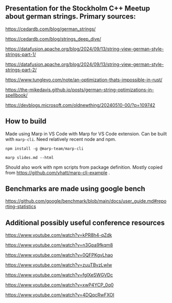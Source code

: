 ## Presentation for the Stockholm C++ Meetup about german strings. Primary sources:

https://cedardb.com/blog/german_strings/

https://cedardb.com/blog/strings_deep_dive/

https://datafusion.apache.org/blog/2024/09/13/string-view-german-style-strings-part-1/

https://datafusion.apache.org/blog/2024/09/13/string-view-german-style-strings-part-2/

https://www.tunglevo.com/note/an-optimization-thats-impossible-in-rust/

https://the-mikedavis.github.io/posts/german-string-optimizations-in-spellbook/

https://devblogs.microsoft.com/oldnewthing/20240510-00/?p=109742

## How to build

Made using Marp in VS Code with Marp for VS Code extension. Can be built with `marp-cli`. Need relatively recent node and npm.

`npm install -g @marp-team/marp-cli`


`marp slides.md --html`

Should also work with npm scripts from package definition. Mostly copied from https://github.com/yhatt/marp-cli-example .

## Benchmarks are made using google bench
https://github.com/google/benchmark/blob/main/docs/user_guide.md#reporting-statistics

## Additional possibly useful conference resources

https://www.youtube.com/watch?v=kPR8h4-qZdk

https://www.youtube.com/watch?v=n3Gpa9fkqm8

https://www.youtube.com/watch?v=0QFPKgvLhao

https://www.youtube.com/watch?v=zuuTBvzLwIw

https://www.youtube.com/watch?v=fglXeSWGVDc

https://www.youtube.com/watch?v=xwP4YCP_0q0

https://www.youtube.com/watch?v=4DQqcRwFXOI
